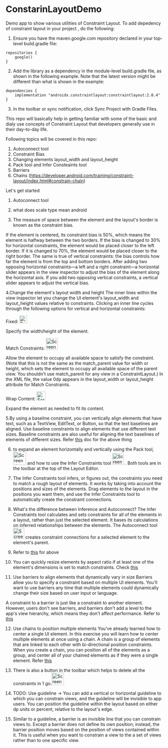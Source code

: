# ConstarinLayoutDemo
Demo app to show various utilities of Constraint Layout.
To add depedency of constraint layout in your project , do the following:
1. Ensure you have the maven.google.com repository declared in your top-level build.gradle file:
```
repositories {
    google()
}
```
2. Add the library as a dependency in the module-level build.gradle file, as shown in the following example. Note that the latest version might be different than what is shown in the example:
```
dependencies {
    implementation "androidx.constraintlayout:constraintlayout:2.0.4"
}
```
3. In the toolbar or sync notification, click Sync Project with Gradle Files.


This repo will basically help in getting familiar with some of the basic and dialy use concepts of Constraint Layout that developers generally use in their day-to-day life.

Following topics will be covered in this repo:
1. Autoconnect tool
2. Constraint Bias
3. Changing elements layout_width and layout_height
4. Pack tool and Infer Consteaints tool
5. Barriers
6. Chains (https://developer.android.com/training/constraint-layout/index.html#constrain-chain)

Let's get started
1. Autoconnect tool
2. what does scale type mean android
 
3. The measure of space between the element and the layout's border is known as the constraint bias.
 
If the element is centered, its constraint bias is 50%, which means the element is halfway between the two borders. If the bias is changed to 30% for horizontal constraints, the element would be placed closer to the left border. If it is changed to 70%, the element would be placed closer to the right border. The same is true of vertical constraints: the bias controls how far the element is from the top and bottom borders.
After adding two opposing horizontal constraints—a left and a right constraint—a horizontal slider appears in the view inspector to adjust the bias of the element along the horizontal axis. If you add two opposing vertical constraints, a vertical slider appears to adjust the vertical bias.
 
4.Change the element's layout width and height
The inner lines within the view inspector let you change the UI element's layout_width and layout_height values relative to constraints. Clicking an inner line cycles through the following options for vertical and horizontal constraints:

Fixed: <img width="24" alt="Screenshot 2021-02-14 at 5 23 34 PM" src="https://user-images.githubusercontent.com/8524951/107876031-6c662180-6ee9-11eb-905d-91cbf4de245b.png">

Specify the width/height of the element.

Match Constraints: <img width="37" alt="Screenshot 2021-02-14 at 5 21 56 PM" src="https://user-images.githubusercontent.com/8524951/107875977-2d37d080-6ee9-11eb-998f-2eeb785f2f04.png">

Allow the element to occupy all available space to satisfy the constraint. (Note that this is not the same as the match_parent value for width or height, which sets the element to occupy all available space of the parent view. You shouldn't use match_parent for any view in a ConstraintLayout.) In the XML file, the value 0dp appears in the layout_width or layout_height attribute for Match Constraints.


Wrap Content: <img width="28" alt="Screenshot 2021-02-14 at 5 24 31 PM" src="https://user-images.githubusercontent.com/8524951/107876054-84d63c00-6ee9-11eb-870d-1327fbc31bc7.png">

Expand the element as needed to fit its content.
 
5.By using a baseline constraint, you can vertically align elements that have text, such as a TextView, EditText, or Button, so that the text baselines are aligned. Use baseline constraints to align elements that use different text sizes. Baseline constraints are also useful for aligning the text baselines of elements of different sizes.
Refer [this](https://developer.android.com/codelabs/constraint-layout#7) doc for the above thing 
 
6. to expand an element horizontally and vertically using the Pack  tool, <img width="41" alt="Screenshot 2021-02-14 at 5 25 25 PM" src="https://user-images.githubusercontent.com/8524951/107876081-a8998200-6ee9-11eb-9c6d-3cc2196ecfe5.png">
and how to use the Infer Constraints  tool <img width="37" alt="Screenshot 2021-02-14 at 5 25 30 PM" src="https://user-images.githubusercontent.com/8524951/107876091-bfd86f80-6ee9-11eb-8966-db3e485a3da7.png">
. Both tools are in the toolbar at the top of the Layout Editor.
 
7. The Infer Constraints tool infers, or figures out, the constraints you need to match a rough layout of elements. It works by taking into account the positions and sizes of the elements. Drag elements to the layout in the positions you want them, and use the Infer Constraints tool to automatically create the constraint connections.
 
8. What's the difference between Inference and Autoconnect?
The Infer Constraints tool calculates and sets constraints for all of the elements in a layout, rather than just the selected element. It bases its calculations on inferred relationships between the elements.
The Autoconnect  tool <img width="35" alt="Screenshot 2021-02-14 at 5 26 48 PM" src="https://user-images.githubusercontent.com/8524951/107876101-d5e63000-6ee9-11eb-90cb-63d453f33776.png">
creates constraint connections for a selected element to the element's parent.
9. Refer to [this](https://developer.android.com/codelabs/constraint-layout#8) for above
10. You can quickly resize elements by aspect ratio if at least one of the element's dimensions is set to match constraints. Check [this](https://developer.android.com/codelabs/constraint-layout#9)
11.  Use barriers to align elements that dynamically vary in size
Barriers allow you to specify a constraint based on multiple UI elements. You'll want to use barriers any time that multiple elements could dynamically change their size based on user input or language.
 
A constraint to a barrier is just like a constraint to another element. However, users don't see barriers, and barriers don't add a level to the app's view hierarchy, which means they don't affect performance.
Refer to [this](https://developer.android.com/codelabs/constraint-layout#10)
 
12. Use chains to position multiple elements
You've already learned how to center a single UI element. In this exercise you will learn how to center multiple elements at once using a chain. A chain is a group of elements that are linked to each other with bi-directional position constraints.
When you create a chain, you can position all of the elements as a group, and center all of your chained elements as if they were a single element. Refer [this](https://developer.android.com/codelabs/constraint-layout#11)
13. There is also a button in the toolbar which helps to delete all the constraints in 1 go.<img width="39" alt="Screenshot 2021-02-14 at 5 30 08 PM" src="https://user-images.githubusercontent.com/8524951/107876169-53aa3b80-6eea-11eb-84ab-96a10fad89d8.png">


14. TODO: Use guideline -> You can add a vertical or horizontal guideline to which you can constrain views, and the guideline will be invisible to app users. You can position the guideline within the layout based on either dp units or percent, relative to the layout's edge.
15. Similar to a guideline, a barrier is an invisible line that you can constrain views to. Except a barrier does not define its own position; instead, the barrier position moves based on the position of views contained within it. This is useful when you want to constrain a view to the a set of views rather than to one specific view.

